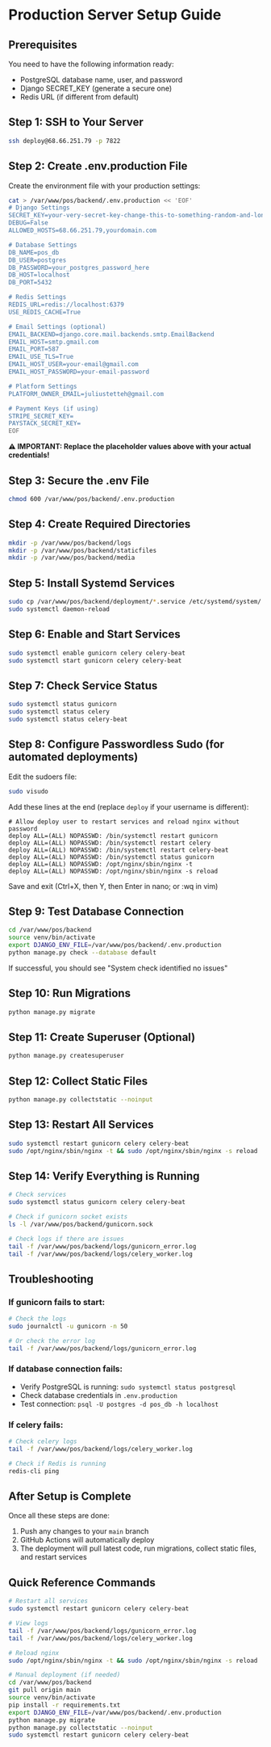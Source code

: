 # Production Server Setup Guide

## Prerequisites
You need to have the following information ready:
- PostgreSQL database name, user, and password
- Django SECRET_KEY (generate a secure one)
- Redis URL (if different from default)

## Step 1: SSH to Your Server
```bash
ssh deploy@68.66.251.79 -p 7822
```

## Step 2: Create .env.production File

Create the environment file with your production settings:

```bash
cat > /var/www/pos/backend/.env.production << 'EOF'
# Django Settings
SECRET_KEY=your-very-secret-key-change-this-to-something-random-and-long
DEBUG=False
ALLOWED_HOSTS=68.66.251.79,yourdomain.com

# Database Settings
DB_NAME=pos_db
DB_USER=postgres
DB_PASSWORD=your_postgres_password_here
DB_HOST=localhost
DB_PORT=5432

# Redis Settings
REDIS_URL=redis://localhost:6379
USE_REDIS_CACHE=True

# Email Settings (optional)
EMAIL_BACKEND=django.core.mail.backends.smtp.EmailBackend
EMAIL_HOST=smtp.gmail.com
EMAIL_PORT=587
EMAIL_USE_TLS=True
EMAIL_HOST_USER=your-email@gmail.com
EMAIL_HOST_PASSWORD=your-email-password

# Platform Settings
PLATFORM_OWNER_EMAIL=juliustetteh@gmail.com

# Payment Keys (if using)
STRIPE_SECRET_KEY=
PAYSTACK_SECRET_KEY=
EOF
```

**⚠️ IMPORTANT: Replace the placeholder values above with your actual credentials!**

## Step 3: Secure the .env File
```bash
chmod 600 /var/www/pos/backend/.env.production
```

## Step 4: Create Required Directories
```bash
mkdir -p /var/www/pos/backend/logs
mkdir -p /var/www/pos/backend/staticfiles
mkdir -p /var/www/pos/backend/media
```

## Step 5: Install Systemd Services
```bash
sudo cp /var/www/pos/backend/deployment/*.service /etc/systemd/system/
sudo systemctl daemon-reload
```

## Step 6: Enable and Start Services
```bash
sudo systemctl enable gunicorn celery celery-beat
sudo systemctl start gunicorn celery celery-beat
```

## Step 7: Check Service Status
```bash
sudo systemctl status gunicorn
sudo systemctl status celery
sudo systemctl status celery-beat
```

## Step 8: Configure Passwordless Sudo (for automated deployments)

Edit the sudoers file:
```bash
sudo visudo
```

Add these lines at the end (replace `deploy` if your username is different):
```
# Allow deploy user to restart services and reload nginx without password
deploy ALL=(ALL) NOPASSWD: /bin/systemctl restart gunicorn
deploy ALL=(ALL) NOPASSWD: /bin/systemctl restart celery
deploy ALL=(ALL) NOPASSWD: /bin/systemctl restart celery-beat
deploy ALL=(ALL) NOPASSWD: /bin/systemctl status gunicorn
deploy ALL=(ALL) NOPASSWD: /opt/nginx/sbin/nginx -t
deploy ALL=(ALL) NOPASSWD: /opt/nginx/sbin/nginx -s reload
```

Save and exit (Ctrl+X, then Y, then Enter in nano; or :wq in vim)

## Step 9: Test Database Connection
```bash
cd /var/www/pos/backend
source venv/bin/activate
export DJANGO_ENV_FILE=/var/www/pos/backend/.env.production
python manage.py check --database default
```

If successful, you should see "System check identified no issues"

## Step 10: Run Migrations
```bash
python manage.py migrate
```

## Step 11: Create Superuser (Optional)
```bash
python manage.py createsuperuser
```

## Step 12: Collect Static Files
```bash
python manage.py collectstatic --noinput
```

## Step 13: Restart All Services
```bash
sudo systemctl restart gunicorn celery celery-beat
sudo /opt/nginx/sbin/nginx -t && sudo /opt/nginx/sbin/nginx -s reload
```

## Step 14: Verify Everything is Running
```bash
# Check services
sudo systemctl status gunicorn celery celery-beat

# Check if gunicorn socket exists
ls -l /var/www/pos/backend/gunicorn.sock

# Check logs if there are issues
tail -f /var/www/pos/backend/logs/gunicorn_error.log
tail -f /var/www/pos/backend/logs/celery_worker.log
```

## Troubleshooting

### If gunicorn fails to start:
```bash
# Check the logs
sudo journalctl -u gunicorn -n 50

# Or check the error log
tail -f /var/www/pos/backend/logs/gunicorn_error.log
```

### If database connection fails:
- Verify PostgreSQL is running: `sudo systemctl status postgresql`
- Check database credentials in `.env.production`
- Test connection: `psql -U postgres -d pos_db -h localhost`

### If celery fails:
```bash
# Check celery logs
tail -f /var/www/pos/backend/logs/celery_worker.log

# Check if Redis is running
redis-cli ping
```

## After Setup is Complete

Once all these steps are done:
1. Push any changes to your `main` branch
2. GitHub Actions will automatically deploy
3. The deployment will pull latest code, run migrations, collect static files, and restart services

## Quick Reference Commands

```bash
# Restart all services
sudo systemctl restart gunicorn celery celery-beat

# View logs
tail -f /var/www/pos/backend/logs/gunicorn_error.log
tail -f /var/www/pos/backend/logs/celery_worker.log

# Reload nginx
sudo /opt/nginx/sbin/nginx -t && sudo /opt/nginx/sbin/nginx -s reload

# Manual deployment (if needed)
cd /var/www/pos/backend
git pull origin main
source venv/bin/activate
pip install -r requirements.txt
export DJANGO_ENV_FILE=/var/www/pos/backend/.env.production
python manage.py migrate
python manage.py collectstatic --noinput
sudo systemctl restart gunicorn celery celery-beat
```
